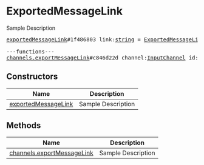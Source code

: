 # ExportedMessageLink

Sample Description

<pre>
<a href="../constructor/exportedMessageLink">exportedMessageLink</a>#1f486803 link:<a href="../type/string.md">string</a> = <a href="../type/ExportedMessageLink.md">ExportedMessageLink</a>;

---functions---
<a href="../method/channels.exportMessageLink">channels.exportMessageLink</a>#c846d22d channel:<a href="../type/InputChannel.md">InputChannel</a> id:<a href="../type/int.md">int</a> = <a href="../type/ExportedMessageLink.md">ExportedMessageLink</a>;
</pre>

## Constructors

| Name | Description |
|------|-------------|
| [exportedMessageLink](../constructor/exportedMessageLink.md) | Sample Description |

## Methods

| Name | Description |
|------|-------------|
| [channels.exportMessageLink](../method/channels.exportMessageLink.md) | Sample Description |
